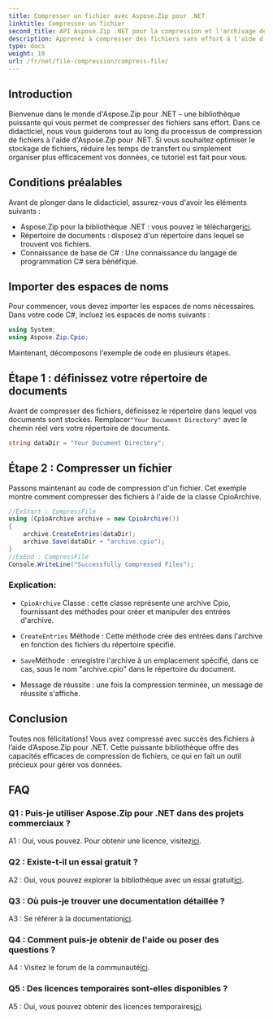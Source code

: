 ```yaml
---
title: Compresser un fichier avec Aspose.Zip pour .NET
linktitle: Compresser un fichier
second_title: API Aspose.Zip .NET pour la compression et l'archivage de fichiers
description: Apprenez à compresser des fichiers sans effort à l'aide d'Aspose.Zip pour .NET. Suivez notre tutoriel étape par étape pour une gestion efficace des fichiers.
type: docs
weight: 10
url: /fr/net/file-compression/compress-file/
---
```

## Introduction

Bienvenue dans le monde d'Aspose.Zip pour .NET – une bibliothèque puissante qui vous permet de compresser des fichiers sans effort. Dans ce didacticiel, nous vous guiderons tout au long du processus de compression de fichiers à l'aide d'Aspose.Zip pour .NET. Si vous souhaitez optimiser le stockage de fichiers, réduire les temps de transfert ou simplement organiser plus efficacement vos données, ce tutoriel est fait pour vous.

## Conditions préalables

Avant de plonger dans le didacticiel, assurez-vous d'avoir les éléments suivants :

-  Aspose.Zip pour la bibliothèque .NET : vous pouvez le télécharger[ici](https://releases.aspose.com/zip/net/).
- Répertoire de documents : disposez d'un répertoire dans lequel se trouvent vos fichiers.
- Connaissance de base de C# : Une connaissance du langage de programmation C# sera bénéfique.

## Importer des espaces de noms

Pour commencer, vous devez importer les espaces de noms nécessaires. Dans votre code C#, incluez les espaces de noms suivants :

```csharp
using System;
using Aspose.Zip.Cpio;
```

Maintenant, décomposons l'exemple de code en plusieurs étapes.

## Étape 1 : définissez votre répertoire de documents

 Avant de compresser des fichiers, définissez le répertoire dans lequel vos documents sont stockés. Remplacer`"Your Document Directory"` avec le chemin réel vers votre répertoire de documents.

```csharp
string dataDir = "Your Document Directory";
```

## Étape 2 : Compresser un fichier

Passons maintenant au code de compression d'un fichier. Cet exemple montre comment compresser des fichiers à l'aide de la classe CpioArchive.

```csharp
//ExStart : CompressFile
using (CpioArchive archive = new CpioArchive())
{
    archive.CreateEntries(dataDir);
    archive.Save(dataDir + "archive.cpio");
}
//ExEnd : CompressFile
Console.WriteLine("Successfully Compressed Files");
```

### Explication:

- `CpioArchive` Classe : cette classe représente une archive Cpio, fournissant des méthodes pour créer et manipuler des entrées d'archive.

- `CreateEntries` Méthode : Cette méthode crée des entrées dans l'archive en fonction des fichiers du répertoire spécifié.

- `Save`Méthode : enregistre l'archive à un emplacement spécifié, dans ce cas, sous le nom "archive.cpio" dans le répertoire du document.

- Message de réussite : une fois la compression terminée, un message de réussite s'affiche.

## Conclusion

Toutes nos félicitations! Vous avez compressé avec succès des fichiers à l’aide d’Aspose.Zip pour .NET. Cette puissante bibliothèque offre des capacités efficaces de compression de fichiers, ce qui en fait un outil précieux pour gérer vos données.

## FAQ

### Q1 : Puis-je utiliser Aspose.Zip pour .NET dans des projets commerciaux ?

 A1 : Oui, vous pouvez. Pour obtenir une licence, visitez[ici](https://purchase.aspose.com/buy).

### Q2 : Existe-t-il un essai gratuit ?

 A2 : Oui, vous pouvez explorer la bibliothèque avec un essai gratuit[ici](https://releases.aspose.com/).

### Q3 : Où puis-je trouver une documentation détaillée ?

 A3 : Se référer à la documentation[ici](https://reference.aspose.com/zip/net/).

### Q4 : Comment puis-je obtenir de l'aide ou poser des questions ?

 A4 : Visitez le forum de la communauté[ici](https://forum.aspose.com/c/zip/37).

### Q5 : Des licences temporaires sont-elles disponibles ?

 A5 : Oui, vous pouvez obtenir des licences temporaires[ici](https://purchase.aspose.com/temporary-license/).